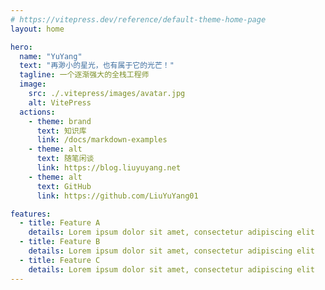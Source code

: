 ```yaml
---
# https://vitepress.dev/reference/default-theme-home-page
layout: home

hero:
  name: "YuYang"
  text: "再渺小的星光，也有属于它的光芒！"
  tagline: 一个逐渐强大的全栈工程师
  image:
    src: ./.vitepress/images/avatar.jpg
    alt: VitePress
  actions:
    - theme: brand
      text: 知识库
      link: /docs/markdown-examples
    - theme: alt
      text: 随笔闲谈
      link: https://blog.liuyuyang.net
    - theme: alt
      text: GitHub
      link: https://github.com/LiuYuYang01

features:
  - title: Feature A
    details: Lorem ipsum dolor sit amet, consectetur adipiscing elit
  - title: Feature B
    details: Lorem ipsum dolor sit amet, consectetur adipiscing elit
  - title: Feature C
    details: Lorem ipsum dolor sit amet, consectetur adipiscing elit
---
```


